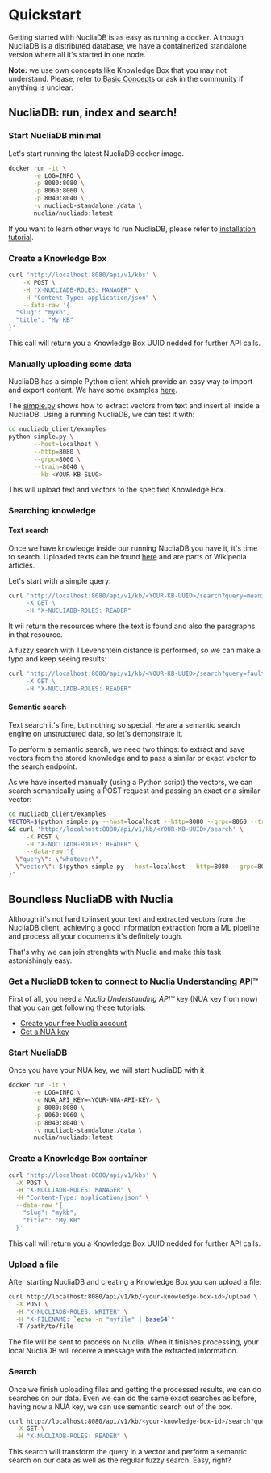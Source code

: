 # Quickstart

Getting started with NucliaDB is as easy as running a docker. Although
NucliaDB is a distributed database, we have a containerized standalone
version where all it's started in one node.

**Note:** we use own concepts like Knowledge Box that you may not
understand. Please, refer to [Basic Concepts](basic-concepts.md) or
ask in the community if anything is unclear.

## NucliaDB: run, index and search!

### Start NucliaDB minimal

Let's start running the latest NucliaDB docker image.

```bash
docker run -it \
       -e LOG=INFO \
       -p 8080:8080 \
       -p 8060:8060 \
       -p 8040:8040 \
       -v nucliadb-standalone:/data \
       nuclia/nucliadb:latest
```

If you want to learn other ways to run NucliaDB, please refer to
[installation tutorial](installation.md).

### Create a Knowledge Box

```bash
curl 'http://localhost:8080/api/v1/kbs' \
    -X POST \
    -H "X-NUCLIADB-ROLES: MANAGER" \
    -H "Content-Type: application/json" \
    --data-raw '{
  "slug": "mykb",
  "title": "My KB"
}'
```

This call will return you a Knowledge Box UUID nedded for further API
calls.

### Manually uploading some data

NucliaDB has a simple Python client which provide an easy way to
import and export content. We have some examples
[here](../../nucliadb_client/examples/).

The [simple.py](../../nucliadb_client/examples/simple.py) shows how to
extract vectors from text and insert all inside a NucliaDB. Using a
running NucliaDB, we can test it with:

```bash
cd nucliadb_client/examples
python simple.py \
       --host=localhost \
       --http=8080 \
       --grpc=8060 \
       --train=8040 \
       --kb <YOUR-KB-SLUG>
```

This will upload text and vectors to the specified Knowledge Box. 

### Searching knowledge

#### Text search

Once we have knowledge inside our running NucliaDB you have it, it's
time to search. Uploaded texts can be found
[here](../../nucliadb_client/examples/articles.json) and are parts of
Wikipedia articles.

Let's start with a simple query:

```bash
curl 'http://localhost:8080/api/v1/kb/<YOUR-KB-UUID>/search?query=meaning\
     -X GET \
     -H "X-NUCLIADB-ROLES: READER"
```

It wil return the resources where the text is found and also the
paragraphs in that resource.

A fuzzy search with 1 Levenshtein distance is performed, so we can
make a typo and keep seeing results:

```bash
curl 'http://localhost:8080/api/v1/kb/<YOUR-KB-UUID>/search?query=fault+t0lerance\
     -X GET \
     -H "X-NUCLIADB-ROLES: READER"
```

#### Semantic search

Text search it's fine, but nothing so special. He are a semantic
search engine on unstructured data, so let's demonstrate it.

To perform a semantic search, we need two things: to extract and save
vectors from the stored knowledge and to pass a similar or exact
vector to the search endpoint.

As we have inserted manually (using a Python script) the vectors, we
can search semantically using a POST request and passing an exact or a
similar vector:

```bash
cd nucliadb_client/examples
VECTOR=$(python simple.py --host=localhost --http=8080 --grpc=8060 --train=8040 --kb simple --print-random-vector) \
&& curl 'http://localhost:8080/api/v1/kb/<YOUR-KB-UUID>/search' \
     -X POST \
     -H "X-NUCLIADB-ROLES: READER" \
     --data-raw "{
  \"query\": \"whatever\",
  \"vector\": $(python simple.py --host=localhost --http=8080 --grpc=8060 --train=8040 --kb simple --print-random-vector)
}"
```


## Boundless NucliaDB with Nuclia

Although it's not hard to insert your text and extracted vectors from the
NucliaDB client, achieving a good information extraction from a ML
pipeline and process all your documents it's definitely tough.

That's why we can join strenghts with Nuclia and make this task
astonishingly easy.

### Get a NucliaDB token to connect to Nuclia Understanding API™
 
First of all, you need a _Nuclia Understanding API™_ key (NUA key from
now) that you can get following these tutorials:

- [Create your free Nuclia account](https://docs.nuclia.dev/docs/quick-start/create)
- [Get a NUA key](https://docs.nuclia.dev/docs/understanding/intro#get-a-nua-key)

### Start NucliaDB

Once you have your NUA key, we will start NucliaDB with it

```bash
docker run -it \
       -e LOG=INFO \
       -e NUA_API_KEY=<YOUR-NUA-API-KEY> \
       -p 8080:8080 \
       -p 8060:8060 \
       -p 8040:8040 \
       -v nucliadb-standalone:/data \
       nuclia/nucliadb:latest
```

### Create a Knowledge Box container

```bash
curl 'http://localhost:8080/api/v1/kbs' \
  -X POST \
  -H "X-NUCLIADB-ROLES: MANAGER" \
  -H "Content-Type: application/json" \
  --data-raw '{
    "slug": "mykb",
    "title": "My KB"
  }'
```

This call will return you a Knowledge Box UUID nedded for further API calls.

### Upload a file

After starting NucliaDB and creating a Knowledge Box you can upload a file:

```bash
curl http://localhost:8080/api/v1/kb/<your-knowledge-box-id>/upload \
  -X POST \
  -H "X-NUCLIADB-ROLES: WRITER" \
  -H "X-FILENAME: `echo -n "myfile" | base64`"
  -T /path/to/file
```

The file will be sent to process on Nuclia. When it finishes
processing, your local NucliaDB will receive a message with the
extracted information. 

### Search

Once we finish uploading files and getting the processed results, we can do searches on
our data. Even we can do the same exact searches as before, having now
a NUA key, we can use semantic search out of the box.

```bash
curl http://localhost:8080/api/v1/kb/<your-knowledge-box-id>/search?query=your+own+query \
  -X GET \
  -H "X-NUCLIADB-ROLES: READER" \
```

This search will transform the query in a vector and perform a
semantic search on our data as well as the regular fuzzy search. Easy,
right?
